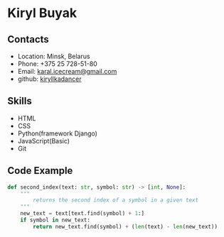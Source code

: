 # Kiryl Buyak

## Contacts

* Location: Minsk, Belarus
* Phone: +375 25 728-51-80
* Email: karal.icecream@gmail.com
* github: [kiryllkadancer](https://github.com/kiryllkadancer)

## Skills

* HTML
* CSS
* Python(framework Django)
* JavaScript(Basic)
* Git

## Code Example

```python
def second_index(text: str, symbol: str) -> [int, None]:
    """
        returns the second index of a symbol in a given text
    """
    new_text = text[text.find(symbol) + 1:]
    if symbol in new_text:
        return new_text.find(symbol) + (len(text) - len(new_text))
```



